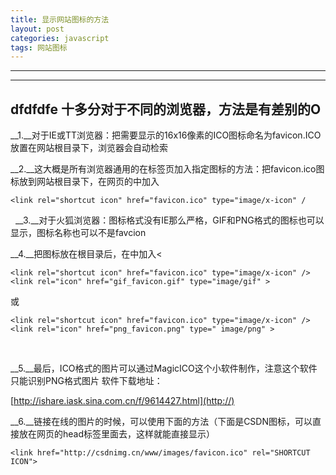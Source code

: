 ```yaml
---
title: 显示网站图标的方法
layout: post
categories: javascript
tags: 网站图标
--- 
```

-----------
 -----------  
 ## dfdfdfe 十多分对于不同的浏览器，方法是有差别的O


__1.__对于IE或TT浏览器：把需要显示的16x16像素的ICO图标命名为favicon.ICO放置在网站根目录下，浏览器会自动检索

__2.__这大概是所有浏览器通用的在标签页加入指定图标的方法：把favicon.ico图标放到网站根目录下，在网页的<head></head>中加入


    <link rel="shortcut icon" href="favicon.ico" type="image/x-icon" /


 
__3.__对于火狐浏览器：图标格式没有IE那么严格，GIF和PNG格式的图标也可以显示，图标名称也可以不是favcion

__4.__把图标放在根目录后，在<head></head>中加入<

    <link rel="shortcut icon" href="favicon.ico" type="image/x-icon" />
    <link rel="icon" href="gif_favicon.gif" type="image/gif" >


或

    

    <link rel="shortcut icon" href="favicon.ico" type="image/x-icon" />
    <link rel="icon" href="png_favicon.png" type=" image/png" >
 



__5.__最后，ICO格式的图片可以通过MagicICO这个小软件制作，注意这个软件只能识别PNG格式图片 
软件下载地址：

[http://ishare.iask.sina.com.cn/f/9614427.html](http://)

__6.__链接在线的图片的时候，可以使用下面的方法（下面是CSDN图标，可以直接放在网页的head标签里面去，这样就能直接显示）

    <link href="http://csdnimg.cn/www/images/favicon.ico" rel="SHORTCUT ICON">
